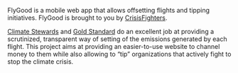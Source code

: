 FlyGood is a mobile web app that allows offsetting flights and tipping initiatives. FlyGood is brought to you by [CrisisFighters](https://crisisfighters.org/).

[Climate Stewards](https://www.climatestewards.org/offset) and [Gold Standard](https://www.goldstandard.org/impact-quantification/gold-standard-global-goals) do an excellent job at providing a scrutinized, transparent way of setting of the emissions generated by each flight. This project aims at providing an easier-to-use website to channel money to them while also allowing to “tip” organizations that actively fight to stop the climate crisis.
